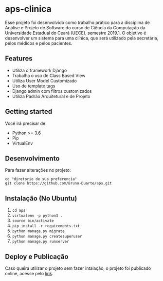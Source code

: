 # aps-clinica

Esse projeto foi desenvolvido como trabalho prático para a disciplina de Análise e Projeto de Software do curso 
de Ciência da Computação da Universidade Estadual do Ceará (UECE), semestre 2019.1. O objetivo é desenvolver um
sistema para uma clínica, que será utilizado pela secretária, pelos médicos e pelos pacientes.


## Features

- Utiliza o framework Django
- Trabalha o uso de Class Based View
- Utiliza User Model Customizado
- Uso de template tags
- Django admin com filtros customizados
- Utiliza Padrão Arquitetural e de Projeto

## Getting started

Você irá precisar de:

- Python >= 3.6
- Pip
- VirtualEnv

## Desenvolvimento

Para fazer alterações no projeto:

```
cd "diretorio de sua preferencia"
git clone https://github.com/Bruno-Duarte/aps.git
```

## Instalação (No Ubuntu)

1. `cd aps`
2. `virtualenv -p python3 .`
3. `source bin/activate`
4. `pip install -r requirements.txt`
5. `python manage.py migrate`
6. `python manage.py createsuperuser`
7. `python manage.py runserver`


## Deploy e Publicação

Caso queira utilizar o projeto sem fazer intalação, o projeto foi publicado online, acesse pelo [link](https://aps-clinica.herokuapp.com/).
